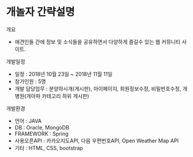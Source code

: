 # 개놀자 간략설명

개요
+ 애견인들 간에 정보 및 소식들을 공유하면서 다양하게 즐길수 있는 웹 커뮤니티 사이트.

개발일정
+ 일정 : 2018년 10월 23일 ~ 2018년 11월 11일
+ 참가인원 : 5명
+ 개발 담당업무 : 분양하시개(게시판), 마이페이지, 회원정보수정, 비밀번호수정, 개병원(개아파 카테고리 하위 게시판)

개발환경
+ 언어 : JAVA
+ DB : Oracle, MongoDB
+ FRAMEWORK : Spring
+ 사용오픈API : 카카오지도API, 다음 우편번호API, Open Weather Map API
+ 기타 : HTML, CSS, bootstrap
